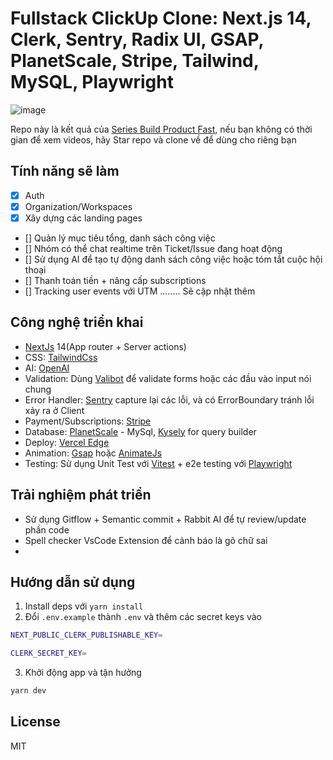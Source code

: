 # Fullstack ClickUp Clone: Next.js 14, Clerk, Sentry, Radix UI, GSAP, PlanetScale, Stripe, Tailwind, MySQL, Playwright

![image](https://github.com/techmely/tickup/blob/main/public/images/Thumbnail.png)

Repo này là kết quả của [Series Build Product Fast](https://www.youtube.com/watch?v=XQzO26ak38Y&list=PLwJIrGynFq9B9_yPQjLdFj6Ziv9jRmCd5), nếu bạn không có thời gian để xem videos, hãy Star repo và clone về để dùng cho riêng bạn

## Tính năng sẽ làm

- [x] Auth
- [x] Organization/Workspaces
- [x] Xây dựng các landing pages
- [] Quản lý mục tiêu tổng, danh sách công việc
- [] Nhóm có thể chat realtime trên Ticket/Issue đang hoạt động
- [] Sử dụng AI để tạo tự động danh sách công việc hoặc tóm tắt cuộc hội thoại
- [] Thanh toán tiền + nâng cấp subscriptions
- [] Tracking user events với UTM
........ Sẽ cập nhật thêm

## Công nghệ triển khai
- [NextJs](https://nextjs.org) 14(App router + Server actions)
- CSS: [TailwindCss](https://tailwindcss.com)
- AI: [OpenAI](https://openai.com)
- Validation: Dùng [Valibot](https://valibot.dev/) để validate forms hoặc các đầu vào input nói chung
- Error Handler: [Sentry](https://sentry.io) capture lại các lỗi, và có ErrorBoundary tránh lỗi xảy ra ở Client
- Payment/Subscriptions: [Stripe](https://stripe.com/)
- Database: [PlanetScale](https://planetscale.com) - MySql, [Kysely](https://github.com/kysely-org/kysely) for query builder
- Deploy: [Vercel Edge](https://vercel.com/docs/edge-network/overview)
- Animation: [Gsap](https://gsap.com) hoặc [AnimateJs](https://animejs.com)
- Testing: Sử dụng Unit Test với [Vitest](https://vitest.dev) + e2e testing với [Playwright](https://playwright.dev)

## Trải nghiệm phát triển
- Sử dụng Gitflow + Semantic commit + Rabbit AI để tự review/update phần code
- Spell checker VsCode Extension để cảnh báo là gõ chữ sai
- 

## Hướng dẫn sử dụng

1. Install deps với `yarn install`
2. Đổi `.env.example` thành `.env` và thêm các secret keys vào

```bash
NEXT_PUBLIC_CLERK_PUBLISHABLE_KEY=

CLERK_SECRET_KEY=
```
3. Khởi động app và tận hưởng

```bash
yarn dev
```


## License

MIT
